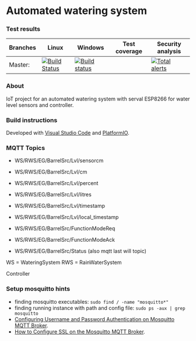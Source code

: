 # Automated watering system

### Test results

Branches  | Linux | Windows | Test coverage | Security analysis |
----------|-------|---------|---------------|-------------------|
Master:   | [![Build Status](https://travis-ci.com/m7b/SmartSensor.svg?branch=master)](https://travis-ci.com/m7b/SmartSensor) | [![Build status](https://ci.appveyor.com/api/projects/status/f4np60o1tfdux3ha?svg=true)](https://ci.appveyor.com/project/m7b/smartsensor) |   | [![Total alerts](https://img.shields.io/lgtm/alerts/g/m7b/SmartSensor.svg?logo=lgtm&logoWidth=18)](https://lgtm.com/projects/g/m7b/SmartSensor/alerts/)


### About

IoT project for an automated watering system with serval ESP8266 for water level sensors and controller.

### Build instructions

Developed with [Visual Studio Code](https://code.visualstudio.com) and [PlatformIO](https://platformio.org).

### MQTT Topics

 - WS/RWS/EG/BarrelSrc/Lvl/sensorcm
 - WS/RWS/EG/BarrelSrc/Lvl/cm
 - WS/RWS/EG/BarrelSrc/Lvl/percent
 - WS/RWS/EG/BarrelSrc/Lvl/litres
 - WS/RWS/EG/BarrelSrc/Lvl/timestamp
 - WS/RWS/EG/BarrelSrc/Lvl/local_timestamp

 - WS/RWS/EG/BarrelSrc/FunctionModeReq
 - WS/RWS/EG/BarrelSrc/FunctionModeAck

 - WS/RWS/EG/BarrelSrc/Status (also mqtt last will topic)
 
 WS = WateringSystem
 RWS = RainWaterSystem
 
Controller

### Setup mosquitto hints

- finding mosquitto executables: `sudo find / -name "mosquitto*"`
- finding running instance with path and config file: `sudo ps -aux | grep mosquitto`
- [Configuring Username and Password Authentication on Mosquitto MQTT Broker](https://www.youtube.com/watch?v=IenXQvOcj54).
- [How to Configure SSL on the Mosquitto MQTT Broker](https://www.youtube.com/watch?v=f3f4h7q6x5g).


